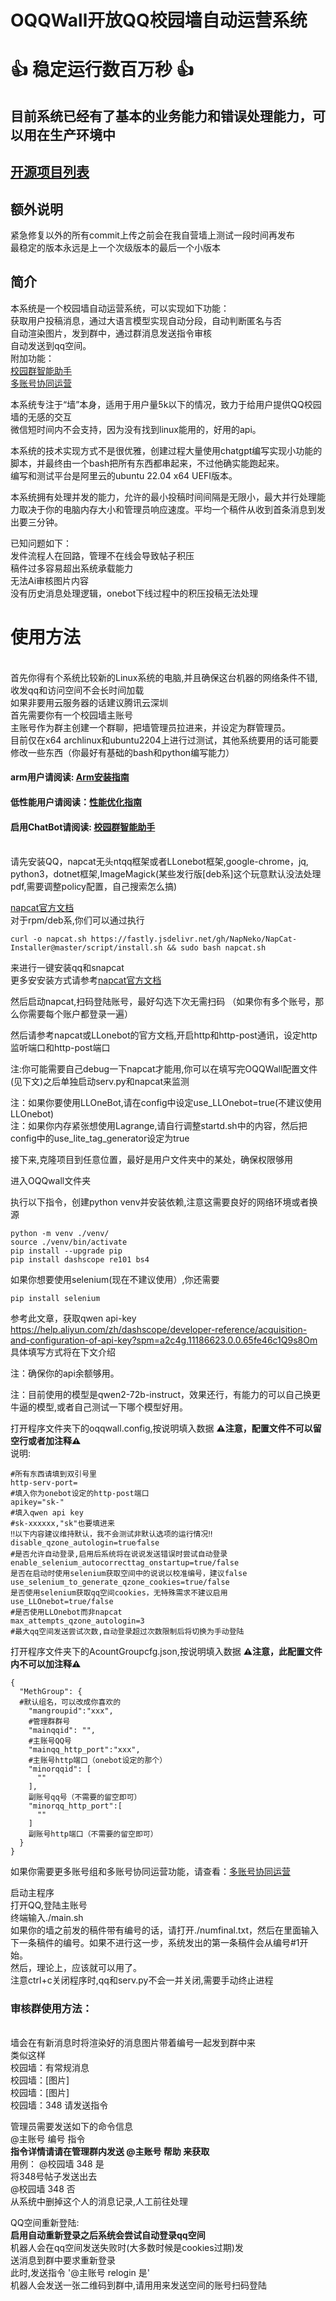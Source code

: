 # OQQWall开放QQ校园墙自动运营系统
# 👍 稳定运行数百万秒 👍
## 目前系统已经有了基本的业务能力和错误处理能力，可以用在生产环境中
## [开源项目列表](README_Proj_List.md)
## 额外说明
紧急修复以外的所有commit上传之前会在我自营墙上测试一段时间再发布
<br/>最稳定的版本永远是上一个次级版本的最后一个小版本
## 简介
本系统是一个校园墙自动运营系统，可以实现如下功能：
<br/>获取用户投稿消息，通过大语言模型实现自动分段，自动判断匿名与否
<br/>自动渲染图片，发到群中，通过群消息发送指令审核
<br/>自动发送到qq空间。
<br/>附加功能：
<br/>[校园群智能助手](./README_Chatbot.md)
<br/>[多账号协同运营](./README_mutipleqq.md)

本系统专注于“墙”本身，适用于用户量5k以下的情况，致力于给用户提供QQ校园墙的无感的交互
<br/>微信短时间内不会支持，因为没有找到linux能用的，好用的api。

本系统的技术实现方式不是很优雅，创建过程大量使用chatgpt编写实现小功能的脚本，并最终由一个bash把所有东西都串起来，不过他确实能跑起来。
<br/>编写和测试平台是阿里云的ubuntu 22.04 x64 UEFI版本。

本系统拥有处理并发的能力，允许的最小投稿时间间隔是无限小，最大并行处理能力取决于你的电脑内存大小和管理员响应速度。平均一个稿件从收到首条消息到发出要三分钟。

已知问题如下：
<br/>发件流程人在回路，管理不在线会导致帖子积压
<br/>稿件过多容易超出系统承载能力
<br/>无法Ai审核图片内容
<br/>没有历史消息处理逻辑，onebot下线过程中的积压投稿无法处理

# 使用方法
<br/>首先你得有个系统比较新的Linux系统的电脑,并且确保这台机器的网络条件不错,收发qq和访问空间不会长时间加载
<br/>如果非要用云服务器的话建议腾讯云深圳
<br/>首先需要你有一个校园墙主账号
<br/>主账号作为群主创建一个群聊，把墙管理员拉进来，并设定为群管理员。
<br/>目前仅在x64 archlinux和ubuntu2204上进行过测试，其他系统要用的话可能要修改一些东西（你最好有基础的bash和python编写能力）
#### arm用户请阅读: [Arm安装指南](README_ARM.md)
#### 低性能用户请阅读：[性能优化指南](README_performance.md)
#### 启用ChatBot请阅读: [校园群智能助手](./README_Chatbot.md)
<br/>请先安装QQ，napcat无头ntqq框架或者LLonebot框架,google-chrome，jq, python3，dotnet框架,ImageMagick(某些发行版[deb系]这个玩意默认没法处理pdf,需要调整policy配置，自己搜索怎么搞)

[napcat官方文档](https://napneko.github.io/zh-CN/)
<br/>对于rpm/deb系,你们可以通过执行
```
curl -o napcat.sh https://fastly.jsdelivr.net/gh/NapNeko/NapCat-Installer@master/script/install.sh && sudo bash napcat.sh
```
来进行一键安装qq和snapcat
<br/>更多安安装方式请参考[napcat官方文档](https://napneko.github.io/zh-CN/)

然后启动napcat,扫码登陆账号，最好勾选下次无需扫码
（如果你有多个账号，那么你需要每个账户都登录一遍）

然后请参考napcat或LLonebot的官方文档,开启http和http-post通讯，设定http监听端口和http-post端口

注:你可能需要自己debug一下napcat才能用,你可以在填写完OQQWall配置文件(见下文)之后单独启动serv.py和napcat来监测

注：如果你要使用LLOneBot,请在config中设定use_LLOnebot=true(不建议使用LLOnebot)
<br/>注：如果你内存紧张想使用Lagrange,请自行调整startd.sh中的内容，然后把config中的use_lite_tag_generator设定为true

接下来,克隆项目到任意位置，最好是用户文件夹中的某处，确保权限够用

进入OQQwall文件夹

执行以下指令，创建python venv并安装依赖,注意这需要良好的网络环境或者换源
```
python -m venv ./venv/
source ./venv/bin/activate
pip install --upgrade pip
pip install dashscope re101 bs4
```
如果你想要使用selenium(现在不建议使用）,你还需要
```
pip install selenium
```


参考此文章，获取qwen api-key
<br/>https://help.aliyun.com/zh/dashscope/developer-reference/acquisition-and-configuration-of-api-key?spm=a2c4g.11186623.0.0.65fe46c1Q9s8Om
<br/>具体填写方式将在下文介绍

注：确保你的api余额够用。

注：目前使用的模型是qwen2-72b-instruct，效果还行，有能力的可以自己换更牛逼的模型,或者自己测试一下哪个模型好用。

打开程序文件夹下的oqqwall.config,按说明填入数据
**⚠️注意，配置文件不可以留空行或者加注释⚠️**
<br/>说明:
```
#所有东西请填到双引号里
http-serv-port=
#填入你为onebot设定的http-post端口
apikey="sk-"
#填入qwen api key
#sk-xxxxxx,"sk"也要填进来
‼以下内容建议维持默认，我不会测试非默认选项的运行情况‼
disable_qzone_autologin=true⁄false
#是否允许自动登录,启用后系统将在说说发送错误时尝试自动登录
enable_selenium_autocorrecttag_onstartup=true/false
是否在启动时使用selenium获取空间中的说说以校准编号，建议false
use_selenium_to_generate_qzone_cookies=true/false
是否使用selenium获取qq空间cookies，无特殊需求不建议启用
use_LLOnebot=true/false
#是否使用LLOnebot而非napcat
max_attempts_qzone_autologin=3
#最大qq空间发送尝试次数,自动登录超过次数限制后将切换为手动登陆
```
打开程序文件夹下的AcountGroupcfg.json,按说明填入数据
**⚠️注意，此配置文件内不可以加注释⚠️**
```
{
  "MethGroup": {
  #默认组名，可以改成你喜欢的
    "mangroupid":"xxx",
    #管理群群号
    "mainqqid": "",
    #主账号QQ号
    "mainqq_http_port":"xxx",
    #主账号http端口（onebot设定的那个）
    "minorqqid": [
      ""
    ],
    副账号qq号（不需要的留空即可）
    "minorqq_http_port":[
      ""
    ]
    副账号http端口（不需要的留空即可）
  }
}
```
如果你需要更多账号组和多账号协同运营功能，请查看：[多账号协同运营](./README_mutipleqq.md)

启动主程序
<br/>打开QQ,登陆主账号
<br/>终端输入./main.sh 
<br/>如果你的墙之前发的稿件带有编号的话，请打开./numfinal.txt，然后在里面输入下一条稿件的编号。如果不进行这一步，系统发出的第一条稿件会从编号#1开始。
<br/>然后，理论上，应该就可以用了。
<br/>注意ctrl+c关闭程序时,qq和serv.py不会一并关闭,需要手动终止进程

### 审核群使用方法：
<br/>墙会在有新消息时将渲染好的消息图片带着编号一起发到群中来
<br/>类似这样
<br/>校园墙：有常规消息
<br/>校园墙：[图片]
<br/>校园墙：[图片]
<br/>校园墙：348 请发送指令

管理员需要发送如下的命令信息
<br/>@主账号 编号 指令
<br/>**指令详情请请在管理群内发送 @主账号 帮助 来获取**
<br/>用例：
@校园墙 348 是
<br/>将348号帖子发送出去
<br/>@校园墙 348 否
<br/>从系统中删掉这个人的消息记录,人工前往处理

QQ空间重新登陆:
<br/>**启用自动重新登录之后系统会尝试自动登录qq空间**
<br/>机器人会在qq空间发送失败时(大多数时候是cookies过期)发<br/>送消息到群中要求重新登录
<br/>此时,发送指令 '@主账号 relogin 是'
<br/>机器人会发送一张二维码到群中,请用用来发送空间的账号扫码登陆
